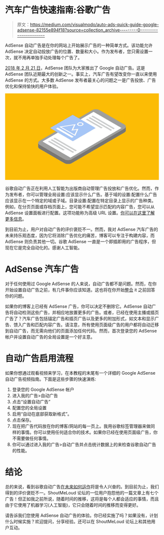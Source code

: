 # 汽车广告快速指南:谷歌广告

> 原文：<https://medium.com/visualmodo/auto-ads-quick-guide-google-adsense-82155e894f18?source=collection_archive---------0----------------------->

AdSense 自动广告是在你的网站上开始展示广告的一种简单方式。该功能允许 AdSense 决定自动投放广告的位置、数量和大小。作为发布者，您只需设置一次，就不用再单独手动处理每个广告了。

[2018 年 2 月 21 日](https://adsense.googleblog.com/2018/02/introducing-adsense-auto-ads.html)，AdSense 团队为大家推出了 Google 自动广告。这是 AdSense 团队近期最大的创新之一。事实上，汽车广告有望改变你一直以来使用 AdSense 的方式。大多数 AdSense 发布者最关心的问题之一是广告投放、广告优化和保持愉快的用户体验。

![](img/82aeeba1510b7c2168ed00371e1c0e20.png)

谷歌自动广告正在利用人工智能为出版商自动管理广告投放和广告优化。然而，作为发布者，你可以管理全局设置:应该显示什么广告。基于域的设置:配置什么广告应该显示在一个特定的域或子域。目录设置:配置在特定目录上显示的广告种类。例如，在分页页面或存档页面上，您可能不希望显示匹配的内容广告，您可以从 AdSense 设置面板进行配置。这项功能称为高级 URL 设置。[你可以在这里了解更多信息](https://support.google.com/adsense/answer/7479535)。

到目前为止，用户对自动广告的评价褒贬不一。然而，我对 AdSense 汽车广告的未来持乐观态度，因为它将消除广告优化的痛苦，博客可以专注于构建内容，而 AdSense 则负责其他一切。谷歌 AdSense 一直是一个即插即用的广告程序，但现在它是完全自动化的。感谢人工智能。

# AdSense 汽车广告

对于任何使用过 Google AdSense 的人来说，自动广告都不是问题。然而，在你开始设置自动广告之前，有几件事你应该知道。这也将在你开始[整合](https://visualmodo.com/) it 之前回答你的问题。

如果你的博客上已经有 AdSense 广告，你可以决定不删除它。AdSense 自动广告将自动检测这些广告，并相应地放置更多的广告。或者，已经在使用主播或插页广告了？汽车广告包括锚定广告和插页广告以及更多的附加形式，如文本和显示广告、馈入广告和匹配内容广告。请注意，所有使用页面级广告的用户都将自动迁移到自动广告，而无需向他们的页面添加任何代码。然而，首次登录您的 AdSense 帐户并设置自动广告的全局设置是一个好主意。

# 自动广告启用流程

如果你想通过观看视频来学习，在本教程的末尾有一个详细的 Google AdSense 自动广告视频指南。下面是这些步骤的快速演练:

1.  登录您的 Google AdSense 帐户
2.  进入我的广告>自动广告
3.  点击“设置自动广告”
4.  配置您的全局设置
5.  启用“自动在底部获取新格式”。
6.  点击保存。
7.  现在把广告代码放在你的博客/网站的每一页上。我用谷歌标签管理器来做同样的事情。你可以使用任何适合你的技术。如果你已经在使用页面级广告，你不需要做任何事情。
8.  你可以通过进入我的广告>自动广告并点击统计数据上的来检查谷歌自动广告的性能。

# 结论

总的来说，看到谷歌自动广告[在未来如何运作](https://shots.visualmodo.com/)将是令人兴奋的。到目前为止，我们得到的评价褒贬不一。ShoutMeLoud 论坛的一位用户抱怨他的一篇文章上有七个广告！但正如我之前所说，随着时间的推移，这将是每个人都会适应的事情，而且由于它使用了机器学习(人工智能)，它只会随着时间的推移而变得更好。

请告诉我们您使用 AdSense 自动广告的体验。你已经实施了吗？如果没有，计划什么时候实施？欢迎提问，分享经验。还可以在 ShoutMeLoud 论坛上和其他用户互动。